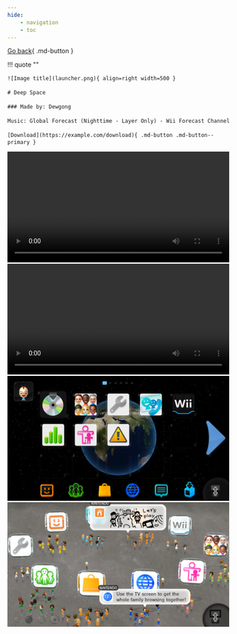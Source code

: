 ```yaml
---
hide: 
    - navigation
    - toc
---
```


[Go back](../index.md){ .md-button }

!!! quote ""

    ![Image title](launcher.png){ align=right width=500 }

    # Deep Space

    ### Made by: Dewgong

    Music: Global Forecast (Nighttime - Layer Only) - Wii Forecast Channel

    [Download](https://example.com/download){ .md-button .md-button--primary }

<div class="scroll-container">
  <video width="500" controls>
    <source src="preview (2).mp4" type="video/mp4">
  </video>
  <video width="500" controls>
    <source src="preview.mp4" type="video/mp4">
  </video>
  <img src="launcher.png" width="500">
  <img src="lounge.png" width="500">
</div> 
